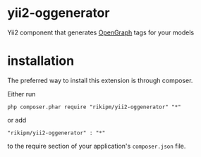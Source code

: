 # yii2-oggenerator
Yii2 component that generates [OpenGraph](http://ogp.me/) tags for your models

# installation
The preferred way to install this extension is through composer.

Either run

```
php composer.phar require "rikipm/yii2-oggenerator" "*"
```
or add

```
"rikipm/yii2-oggenerator" : "*"
```
to the require section of your application's `composer.json` file.
